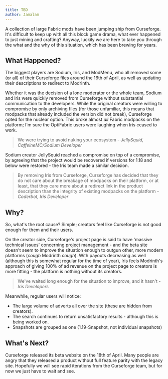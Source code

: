 ```yaml
---
title: TBD
author: Jamalam
---
```


A collection of large Fabric mods have been jumping ship from Curseforge. It's
difficult to keep up with all this block game drama, what ever happened to
just mining and crafting? Anyway, luckily we are here to take you through the
what and the why of this situation, which has been brewing for years.

## What Happened?

The biggest players are Sodium, Iris, and ModMenu, who all removed some
(or all) of their Curseforge files around the 16th of April, as well as updating
their descriptions to redirect to Modrinth.

Whether it was the decision of a lone moderator or the whole team, Sodium and
Iris were quickly removed from Curseforge without substantial communication to the
developers. While the original creators were willing to compromise by only
archiving files (for those unfamiliar, this means that modpacks that already
included the version did not break), Curseforge opted for the nuclear option.
This broke almost _all_ Fabric modpacks on the platform; I'm sure the OptiFabric
users were laughing when Iris ceased to work.

> We were trying to avoid nuking your ecosystem _- JellySquid, CaffeineMC/Sodium
> Developer_

Sodium creator JellySquid reached a compromise on top of a
compromise, by agreeing that the project would be recovered if versions for 1.18
and below were restored - the Iris team made a similar decision.

> By removing Iris from Curseforge, Curseforge has decided that they do not care
> about the breakage of modpacks on their platform, or at least, that they care
> more about a redirect link in the product description than the integrity of
> existing modpacks on the platform _- Coderbot, Iris Developer_

## Why?

So, what's the root cause? Simple; creators feel like Curseforge is not good
enough for them and their users.

On the creator side, Curseforge's project page is said to have 'massive
technical issues' concerning project management - and the beta site doesn't
seem to improve the situation enough to outgun other, more modern platforms
(_cough_ Modrinth _cough_). With payouts decreasing as well (although this is
somewhat regular for the time of year), Iris feels Modrinth's approach of giving 100% of
ad revenue on the project page to creators is more fitting - the platform is
nothing without its creators.

> We've waited long enough for the situation to improve, and it hasn't - _Iris
> Developers_

Meanwhile, regular users will notice:

- The large volume of adverts all over the site (these are hidden from
  creators).
- The search continues to return unsatisfactory results - although this is being
  worked on.
- Snapshots are grouped as one (1.19-Snapshot, not individual snapshots)

## What's Next?

Curseforge released its beta website on the 18th of April. Many people are angry
that they released a product without full feature parity with
the legacy site. Hopefully we will see rapid iterations from the Curseforge team, but for now we just have to wait and see.